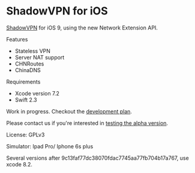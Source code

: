 ShadowVPN for iOS
=================

[ShadowVPN](https://github.com/clowwindy/ShadowVPN) for iOS 9, using the new Network Extension API.

Features
- Stateless VPN
- Server NAT support
- CHNRoutes
- ChinaDNS

Requirements
- Xcode version 7.2
- Swift 2.3

Work in progress. Checkout the [development plan](https://github.com/clowwindy/ShadowVPNiOS/issues).

Please contact us if you're interested in [testing the alpha version](https://itunes.apple.com/us/app/shadowbit/id1236116150?mt=8).

License: GPLv3

Simulator: Ipad Pro/ Iphone 6s plus

Several versions after 9c13faf77dc38070fdac7745aa77fb704b17a767, use xcode 8.2.
